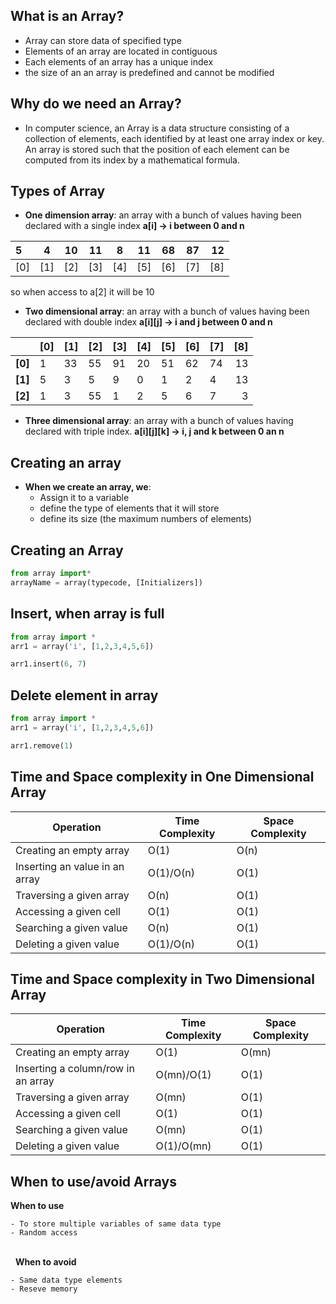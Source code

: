 ## What is an Array?
- Array can store data of specified type
- Elements of an array are located in contiguous
- Each elements of an array has a unique index
- the size of an an array is predefined and cannot be modified
## Why do we need an Array?
- In computer science, an Array is a data structure consisting of a collection of elements, each identified by at least one array index or key. An array is stored such that the position of each element can be computed from its index by a mathematical formula.
## Types of Array
- **One dimension array**: an array with a bunch of values having been declared with a single index
**a[i] -> i between 0 and n**

|5|4|10|11|8|11|68|87|12|
|:-----|-----|---|----|----|----|---|---|----:|
|[0]|[1]|[2]|[3]|[4]|[5]|[6]|[7]|[8]|

so when access to a[2] it will be 10

- **Two dimensional array**: an array with a bunch of values having been declared with double index
**a[i][j] -> i and j between 0 and n**

||[0]|[1]|[2]|[3]|[4]|[5]|[6]|[7]|[8]|
|:-----|---|--|---|----|----|----|---|---|----:|
|**[0]**|1|33|55|91|20|51|62|74|13|
|**[1]**|5|3|5|9|0|1|2|4|13|
|**[2]**|1|3|55|1|2|5|6|7|3|

- **Three dimensional array**: an array with a bunch of values having declared with triple index.
**a[i][j][k] -> i, j and k between 0 an n**

## Creating an array
- **When we create an array, we**:
    - Assign it to a variable
    - define the type of elements that it will store
    - define its size (the maximum numbers of elements)
## Creating an Array
```python
from array import*
arrayName = array(typecode, [Initializers])
```
## Insert, when array is full
```python
from array import *
arr1 = array('i', [1,2,3,4,5,6])

arr1.insert(6, 7)
```
## Delete element in array
```python
from array import *
arr1 = array('i', [1,2,3,4,5,6])

arr1.remove(1)
```
## Time and Space complexity in One Dimensional Array
|Operation|Time Complexity| Space Complexity|
|---|---|---|
|Creating an empty array|O(1)|O(n)|
|Inserting an value in an array|O(1)/O(n)|O(1)|
|Traversing a given array|O(n)|O(1)|
|Accessing a given cell|O(1)|O(1)|
|Searching a given value|O(n)|O(1)|
|Deleting a given value|O(1)/O(n)|O(1)|

## Time and Space complexity in Two Dimensional Array
|Operation|Time Complexity| Space Complexity|
|---|---|---|
|Creating an empty array|O(1)|O(mn)|
|Inserting a column/row in an array|O(mn)/O(1)|O(1)|
|Traversing a given array|O(mn)|O(1)|
|Accessing a given cell|O(1)|O(1)|
|Searching a given value|O(mn)|O(1)|
|Deleting a given value|O(1)/O(mn)|O(1)|

## When to use/avoid Arrays
**When to use**
```
- To store multiple variables of same data type
- Random access
```
\
&nbsp;
**When to avoid**
```
- Same data type elements
- Reseve memory
```
